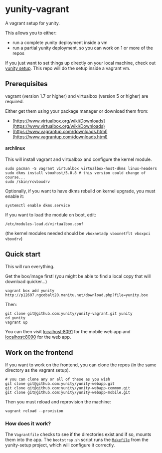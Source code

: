 # yunity-vagrant

A vagrant setup for yunity.

This allows you to either:
* run a complete yunity deployment inside a vm
* run a partial yunity deployment, so you can work on 1 or more of the repos

If you just want to set things up directly on your local machine, check out [yunity setup](https://github.com/yunity/yunity-setup). This repo will do the setup inside a vagrant vm.

## Prerequisites

vagrant (version 1.7 or higher) and virtualbox (version 5 or higher) are required.

Either get them using your package manager or download them from:

* [https://www.virtualbox.org/wiki/Downloads](https://www.virtualbox.org/wiki/Downloads)
* [https://www.vagrantup.com/downloads.html](https://www.vagrantup.com/downloads.html)

#### archlinux

This will install vagrant and virtualbox and configure the kernel module.

```
sudo pacman -S vagrant virtualbox virtualbox-host-dkms linux-headers
sudo dkms install vboxhost/5.0.8 # this version could change of course...
sudo /sbin/rcvboxdrv
```

Optionally, if you want to have dkms rebuild on kernel upgrade, you must enable it:
```
systemctl enable dkms.service
```

If you want to load the module on boot, edit:
```
/etc/modules-load.d/virtualbox.conf
```

(the kernel modules needed should be `vboxnetadp vboxnetflt vboxpci vboxdrv`)

## Quick start

This will run everything.

Get the box/image first! (you might be able to find a local copy that will download quicker...)

```
vagrant box add yunity http://p12607.ngcobalt20.manitu.net/download.php?file=yunity.box
```

Then:

```
git clone git@github.com:yunity/yunity-vagrant.git yunity
cd yunity
vagrant up
```

You can then visit [localhost:8091](http:///localhost:8091) for the mobile web app and [localhost:8090](http://localhost:8090) for the web app.

## Work on the frontend

If you want to work on the frontend, you can clone the repos (in the same directory as the vagrant setup).

```
# you can clone any or all of these as you wish
git clone git@github.com:yunity/yunity-webapp.git
git clone git@github.com:yunity/yunity-webapp-common.git
git clone git@github.com:yunity/yunity-webapp-mobile.git
```

Then you must reload and reprovision the machine:

```
vagrant reload --provision
```

### How does it work?

The `Vagrantfile` checks to see if the directories exist and if so, mounts them into the app. The `bootstrap.sh` script runs the [`Makefile`](https://github.com/yunity/yunity-setup/blob/master/Makefile) from the yunity-setup project, which will configure it correctly.
